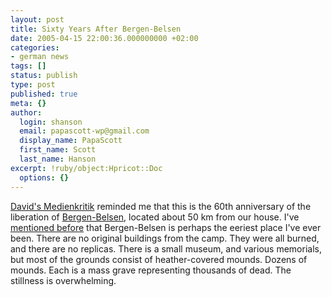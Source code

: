 ```yaml
---
layout: post
title: Sixty Years After Bergen-Belsen
date: 2005-04-15 22:00:36.000000000 +02:00
categories:
- german news
tags: []
status: publish
type: post
published: true
meta: {}
author:
  login: shanson
  email: papascott-wp@gmail.com
  display_name: PapaScott
  first_name: Scott
  last_name: Hanson
excerpt: !ruby/object:Hpricot::Doc
  options: {}
---
```

<p><a href="http://medienkritik.typepad.com/blog/2005/04/this_day_in_his.html">David's Medienkritik</a> reminded me that this is the 60th anniversary of the liberation of <a href="http://www.bergen-belsen.de/en/">Bergen-Belsen</a>, located about 50 km from our house. I've <a href="http://www.papascott.de/archives/2002/04/11/explaining-the-unexplainable/" title="PapaScott: Explaining the Unexplainable">mentioned before</a> that Bergen-Belsen is perhaps the eeriest place I've ever been. There are no original buildings from the camp. They were all burned, and there are no replicas. There is a small museum, and various memorials, but most of the grounds consist of heather-covered mounds. Dozens of mounds. Each is a mass grave representing thousands of dead.  The stillness is overwhelming.</p>
